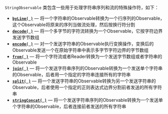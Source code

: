 `StringObservable` 类包含一些用于处理字符串序列和流的特殊操作符，如下：

* [**`byLine( )`**](http://reactivex.io/documentation/operators/map.html) — 将一个字符串的Observable转换为一个行序列的Observable，这个Observable将原来的序列当做流处理，然后按换行符分割
* [**`decode( )`**](http://reactivex.io/documentation/operators/from.html) — 将一个多字节的字符流转换为一个Observable，它按字符边界发送字节数组
* [**`encode( )`**](http://reactivex.io/documentation/operators/map.html) — 对一个发送字符串的Observable执行变换操作，变换后的Observable发送一个在原始字符串中表示多字节字符边界的字节数组
* [**`from( )`**](http://reactivex.io/documentation/operators/from.html) — 将一个字符流或者Reader转换为一个发送字节数组或者字符串的Observable
* [**`join( )`**](http://reactivex.io/documentation/operators/sum.html) — 将一个发送字符串序列的Observable转换为一个发送单个字符串的Observable，后者用一个指定的字符串连接所有的字符串
* [**`split( )`**](http://reactivex.io/documentation/operators/flatmap.html) — 将一个发送字符串的Observable转换为另一个发送字符串的Observable，后者使用一个指定的正则表达式边界分割前者发送的所有字符串
* [**`stringConcat( )`**](http://reactivex.io/documentation/operators/sum.html) — 将一个发送字符串序列的Observable转换为一个发送单个字符串的Observable，后者连接前者发送的所有字符串
